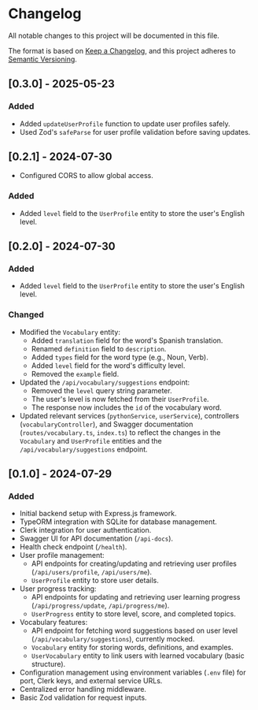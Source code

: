 # Changelog

All notable changes to this project will be documented in this file.

The format is based on [Keep a Changelog](https://keepachangelog.com/es-ES/1.1.0/),
and this project adheres to [Semantic Versioning](https://semver.org/spec/v2.0.0.html).

## [0.3.0] - 2025-05-23

### Added
- Added `updateUserProfile` function to update user profiles safely.
- Used Zod's `safeParse` for user profile validation before saving updates.

## [0.2.1] - 2024-07-30
- Configured CORS to allow global access.

### Added
- Added `level` field to the `UserProfile` entity to store the user's English level.

## [0.2.0] - 2024-07-30

### Added
- Added `level` field to the `UserProfile` entity to store the user's English level.

### Changed
- Modified the `Vocabulary` entity:
  - Added `translation` field for the word's Spanish translation.
  - Renamed `definition` field to `description`.
  - Added `types` field for the word type (e.g., Noun, Verb).
  - Added `level` field for the word's difficulty level.
  - Removed the `example` field.
- Updated the `/api/vocabulary/suggestions` endpoint:
  - Removed the `level` query string parameter.
  - The user's level is now fetched from their `UserProfile`.
  - The response now includes the `id` of the vocabulary word.
- Updated relevant services (`pythonService`, `userService`), controllers (`vocabularyController`), and Swagger documentation (`routes/vocabulary.ts`, `index.ts`) to reflect the changes in the `Vocabulary` and `UserProfile` entities and the `/api/vocabulary/suggestions` endpoint.

## [0.1.0] - 2024-07-29

### Added
- Initial backend setup with Express.js framework.
- TypeORM integration with SQLite for database management.
- Clerk integration for user authentication.
- Swagger UI for API documentation (`/api-docs`).
- Health check endpoint (`/health`).
- User profile management:
    - API endpoints for creating/updating and retrieving user profiles (`/api/users/profile`, `/api/users/me`).
    - `UserProfile` entity to store user details.
- User progress tracking:
    - API endpoints for updating and retrieving user learning progress (`/api/progress/update`, `/api/progress/me`).
    - `UserProgress` entity to store level, score, and completed topics.
- Vocabulary features:
    - API endpoint for fetching word suggestions based on user level (`/api/vocabulary/suggestions`), currently mocked.
    - `Vocabulary` entity for storing words, definitions, and examples.
    - `UserVocabulary` entity to link users with learned vocabulary (basic structure).
- Configuration management using environment variables (`.env` file) for port, Clerk keys, and external service URLs.
- Centralized error handling middleware.
- Basic Zod validation for request inputs.
